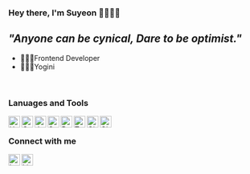 ### Hey there, I'm Suyeon 👩🏻🖐🏻

## _"Anyone can be cynical, Dare to be optimist."_
- 👩🏻‍💻Frontend Developer
- 🧘🏻‍♀️Yogini

<br />

### Lanuages and Tools
<img align="left" height="23" width="23" src="https://img.icons8.com/color/2x/html-5.png" alt="Html" />
<img align="left" height="23" width="23" src="https://img.icons8.com/color/2x/css3.png" alt="Css" />
<img align="left" height="23" width="23" src="https://img.icons8.com/color/2x/javascript.png" alt="Javascript" />
<img align="left" height="23" width="23" src="https://img.icons8.com/color/2x/sass.png" alt="Sass" />
<img align="left" height="23" width="23" src="https://img.icons8.com/color/2x/react-native.png" alt="React" />
<img align="left" height="23" width="23" src="https://img.icons8.com/color/2x/typescript.png" alt="Typescript" />
<img align="left" height="23" width="23" src="https://img.icons8.com/color/2x/git.png" alt="Git" />
<img align="left" height="23" width="23" src="https://img.icons8.com/fluent/96/github.png" alt="Github" />

<br />

### Connect with me
[<img align="left" height="23" width="23" src="https://img.icons8.com/fluent/96/instagram-new.png" alt="Instagram" />][instagram]

[<img align="left" height="23" width="23" src="https://img.icons8.com/color/2x/linkedin.png" alt="LinkedIn" />][linkedin]


[instagram]:https://www.instagram.com/suyeon___kang/
[linkedin]: https://www.linkedin.com/in/suyeon-kang-0387331aa/
